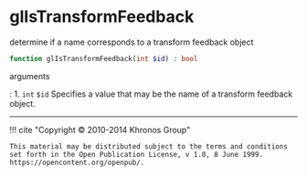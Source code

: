 # glIsTransformFeedback
determine if a name corresponds to a transform feedback object

```php
function glIsTransformFeedback(int $id) : bool
```

arguments

:    1. `int` `$id` Specifies a value that may be the name of a transform feedback
    object.

---
     

!!! cite "Copyright © 2010-2014 Khronos Group"

    This material may be distributed subject to the terms and conditions set forth in the Open Publication License, v 1.0, 8 June 1999. https://opencontent.org/openpub/.